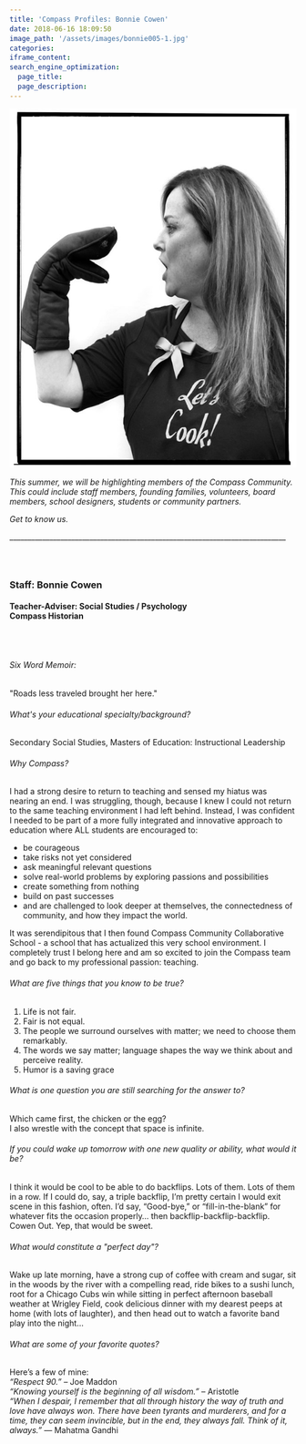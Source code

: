 ```yaml
---
title: 'Compass Profiles: Bonnie Cowen'
date: 2018-06-16 18:09:50
image_path: '/assets/images/bonnie005-1.jpg'
categories:
iframe_content:
search_engine_optimization:
  page_title:
  page_description:
---
```


![](/assets/images/bonnie005-1.jpg)

*This summer, we will be highlighting members of the Compass Community.&nbsp; This could include staff members, founding families, volunteers, board members, school designers, students or community partners.*

*Get to know us.*

\_\_\_\_\_\_\_\_\_\_\_\_\_\_\_\_\_\_\_\_\_\_\_\_\_\_\_\_\_\_\_\_\_\_\_\_\_\_\_\_\_\_\_\_\_\_\_\_\_\_\_\_\_\_\_\_\_\_\_\_\_\_\_\_\_\_\_\_\_\_\_\_\_\_\_\_

### &nbsp;

### Staff: Bonnie Cowen

#### Teacher-Adviser: Social Studies / Psychology<br>Compass Historian

###### &nbsp;

###### Six Word Memoir:&nbsp;

"Roads less traveled brought her here."

###### What's your educational specialty/background?

Secondary Social Studies, Masters of Education: Instructional Leadership

###### Why Compass?

I had a strong desire to return to teaching and sensed my hiatus was nearing an end. I was struggling, though, because I knew I could not return to the same teaching environment I had left behind. Instead, I was confident I needed to be part of a more fully integrated and innovative approach to education where ALL students are encouraged to:

* be courageous
* take risks not yet considered
* ask meaningful relevant questions
* solve real-world problems by exploring passions and possibilities
* create something from nothing
* build on past successes
* and are challenged to look deeper at themselves, the connectedness of community, and how they impact the world.

It was serendipitous that I then found Compass Community Collaborative School - a school that has actualized this very school environment. I completely trust I belong here and am so excited to join the Compass team and go back to my professional passion: teaching.

###### What are five things that you know to be true?

1. Life is not fair.
2. Fair is not equal.
3. The people we surround ourselves with matter; we need to choose them remarkably.
4. The words we say matter; language shapes the way we think about and perceive reality.
5. Humor is a saving grace

###### What is one question you are still searching for the answer to?

Which came first, the chicken or the egg?<br>I also wrestle with the concept that space is infinite.

###### If you could wake up tomorrow with one new quality or ability, what would it be?

I think it would be cool to be able to do backflips. Lots of them. Lots of them in a row. If I could do, say, a triple backflip, I’m pretty certain I would exit scene in this fashion, often. I’d say, “Good-bye,” or “fill-in-the-blank” for whatever fits the occasion properly… then backflip-backflip-backflip. Cowen Out. Yep, that would be sweet.

###### What would constitute a "perfect day"?

Wake up late morning, have a strong cup of coffee with cream and sugar, sit in the woods by the river with a compelling read, ride bikes to a sushi lunch, root for a Chicago Cubs win while sitting in perfect afternoon baseball weather at Wrigley Field, cook delicious dinner with my dearest peeps at home (with lots of laughter), and then head out to watch a favorite band play into the night…

###### What are some of your favorite quotes?

Here’s a few of mine:<br>*“Respect 90.”* – Joe Maddon<br>*“Knowing yourself is the beginning of all wisdom.”* – Aristotle<br>*“When I despair, I remember that all through history the way of truth and love have always won. There have been tyrants and murderers, and for a time, they can seem invincible, but in the end, they always fall. Think of it, always.”* ― Mahatma Gandhi
